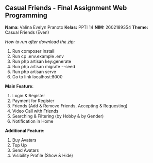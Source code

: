 ## Casual Friends - Final Assignment Web Programming

**Nama:** Valina Evelyn Pranoto
**Kelas:** PPTI 14
**NIM:** 2602189354
**Theme:** Casual Friends (Even)

*How to run after download the zip:*
1) Run composer install
2) Run cp .env.example .env
3) Run php artisan key:generate
4) Run php artisan migrate --seed
5) Run php artisan serve
6) Go to link localhost:8000

**Main Feature:**
1) Login & Register
2) Payment for Register
3) Friends (Add & Remove Friends, Accepting & Requesting)
4) Video Call with Friends
5) Searching & Filtering (by Hobby & by Gender)
6) Notification in Home

**Additional Feature:**
1) Buy Avatars
2) Top Up
3) Send Avatars
4) Visibility Profile (Show & Hide)

